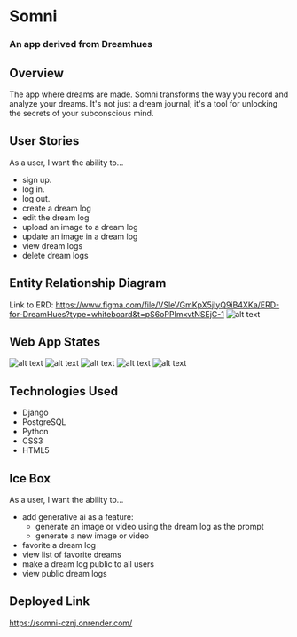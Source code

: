 # Somni
### An app derived from Dreamhues

## Overview
The app where dreams are made. Somni transforms the way you record and analyze your dreams. It's not just a dream journal; it's a tool for unlocking the secrets of your subconscious mind. 

## User Stories
As a user, I want the ability to...
  - sign up.
  - log in.
  - log out.
  - create a dream log
  - edit the dream log
  - upload an image to a dream log
  - update an image in a dream log
  - view dream logs
  - delete dream logs

## Entity Relationship Diagram
Link to ERD: https://www.figma.com/file/VSleVGmKpX5jIyQ9iB4XKa/ERD-for-DreamHues?type=whiteboard&t=pS6oPPImxvtNSEjC-1
![alt text](<Screen Shot 2024-02-07 at 5.56.23 PM.png>)

## Web App States
![alt text](<Screen Shot 2024-02-07 at 7.05.20 PM.png>)
![alt text](<Screen Shot 2024-02-07 at 7.04.49 PM.png>)
![alt text](<Screen Shot 2024-02-07 at 7.01.10 PM.png>)
![alt text](<Screen Shot 2024-02-07 at 7.01.50 PM.png>)
![alt text](<Screen Shot 2024-02-07 at 7.02.19 PM.png>)

## Technologies Used
- Django
- PostgreSQL
- Python
- CSS3
- HTML5

## Ice Box
As a user, I want the ability to...
  - add generative ai as a feature:
     - generate an image or video using the dream log as the prompt
     - generate a new image or video
  - favorite a dream log
  - view list of favorite dreams
  - make a dream log public to all users
  - view public dream logs

## Deployed Link
https://somni-cznj.onrender.com/